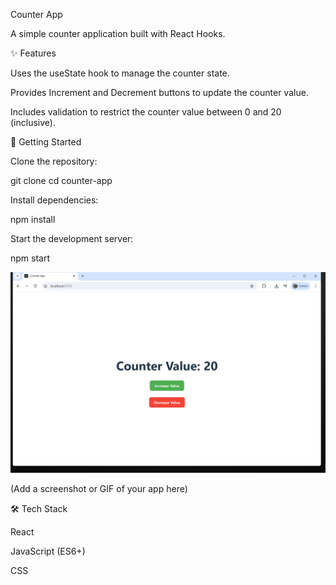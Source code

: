 Counter App

A simple counter application built with React Hooks.

✨ Features

Uses the useState hook to manage the counter state.

Provides Increment and Decrement buttons to update the counter value.

Includes validation to restrict the counter value between 0 and 20 (inclusive).

🚀 Getting Started

Clone the repository:

git clone <your-repo-url>
cd counter-app


Install dependencies:

npm install


Start the development server:

npm start

![alt text](image.png)

(Add a screenshot or GIF of your app here)

🛠️ Tech Stack

React

JavaScript (ES6+)

CSS